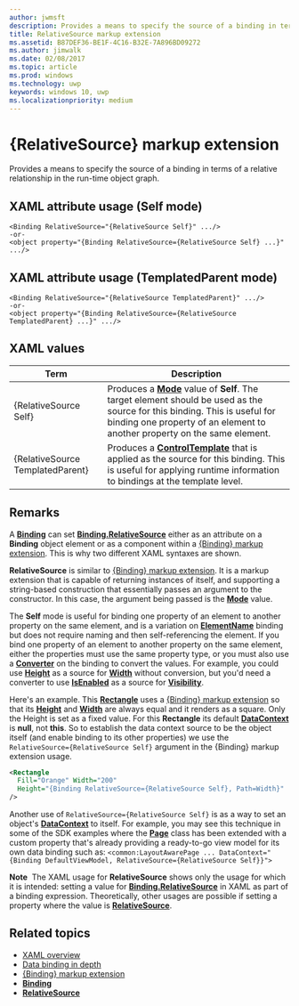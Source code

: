 ```yaml
---
author: jwmsft
description: Provides a means to specify the source of a binding in terms of a relative relationship in the run-time object graph.
title: RelativeSource markup extension
ms.assetid: B87DEF36-BE1F-4C16-B32E-7A896BD09272
ms.author: jimwalk
ms.date: 02/08/2017
ms.topic: article
ms.prod: windows
ms.technology: uwp
keywords: windows 10, uwp
ms.localizationpriority: medium
---
```


# {RelativeSource} markup extension


Provides a means to specify the source of a binding in terms of a relative relationship in the run-time object graph.

## XAML attribute usage (Self mode)

``` syntax
<Binding RelativeSource="{RelativeSource Self}" .../>
-or-
<object property="{Binding RelativeSource={RelativeSource Self} ...}" .../>
```

## XAML attribute usage (TemplatedParent mode)

``` syntax
<Binding RelativeSource="{RelativeSource TemplatedParent}" .../>
-or-
<object property="{Binding RelativeSource={RelativeSource TemplatedParent} ...}" .../>
```

## XAML values

| Term | Description |
|------|-------------|
| {RelativeSource Self} | Produces a [<strong>Mode</strong>](https://msdn.microsoft.com/library/windows/apps/br209915) value of <strong>Self</strong>. The target element should be used as the source for this binding. This is useful for binding one property of an element to another property on the same element. |
| {RelativeSource TemplatedParent} | Produces a [<strong>ControlTemplate</strong>](https://msdn.microsoft.com/library/windows/apps/br209391) that is applied as the source for this binding. This is useful for applying runtime information to bindings at the template level. | 

## Remarks

A [**Binding**](https://msdn.microsoft.com/library/windows/apps/br209820) can set [**Binding.RelativeSource**](https://msdn.microsoft.com/library/windows/apps/br209831) either as an attribute on a **Binding** object element or as a component within a [{Binding} markup extension](binding-markup-extension.md). This is why two different XAML syntaxes are shown.

**RelativeSource** is similar to [{Binding} markup extension](binding-markup-extension.md).  It is a markup extension that is capable of returning instances of itself, and supporting a string-based construction that essentially passes an argument to the constructor. In this case, the argument being passed is the [**Mode**](https://msdn.microsoft.com/library/windows/apps/br209915) value.

The **Self** mode is useful for binding one property of an element to another property on the same element, and is a variation on [**ElementName**](https://msdn.microsoft.com/library/windows/apps/br209828) binding but does not require naming and then self-referencing the element. If you bind one property of an element to another property on the same element, either the properties must use the same property type, or you must also use a [**Converter**](https://msdn.microsoft.com/library/windows/apps/br209826) on the binding to convert the values. For example, you could use [**Height**](/uwp/api/Windows.UI.Xaml.FrameworkElement.Height) as a source for [**Width**](/uwp/api/Windows.UI.Xaml.FrameworkElement.Width) without conversion, but you'd need a converter to use [**IsEnabled**](https://msdn.microsoft.com/library/windows/apps/br209419) as a source for [**Visibility**](https://msdn.microsoft.com/library/windows/apps/br209006).

Here's an example. This [**Rectangle**](/uwp/api/Windows.UI.Xaml.Shapes.Rectangle) uses a [{Binding} markup extension](binding-markup-extension.md) so that its [**Height**](/uwp/api/Windows.UI.Xaml.FrameworkElement.Height) and [**Width**](/uwp/api/Windows.UI.Xaml.FrameworkElement.Width) are always equal and it renders as a square. Only the Height is set as a fixed value. For this **Rectangle** its default [**DataContext**](https://msdn.microsoft.com/library/windows/apps/br208713) is **null**, not **this**. So to establish the data context source to be the object itself (and enable binding to its other properties) we use the `RelativeSource={RelativeSource Self}` argument in the {Binding} markup extension usage.

```XML
<Rectangle
  Fill="Orange" Width="200"
  Height="{Binding RelativeSource={RelativeSource Self}, Path=Width}"
/>
```

Another use of `RelativeSource={RelativeSource Self}` is as a way to set an object's [**DataContext**](https://msdn.microsoft.com/library/windows/apps/br208713) to itself.  For example, you may see this technique in some of the SDK examples where the [**Page**](https://msdn.microsoft.com/library/windows/apps/br227503) class has been extended with a custom property that's already providing a ready-to-go view model for its own data binding such as: `<common:LayoutAwarePage ... DataContext="{Binding DefaultViewModel, RelativeSource={RelativeSource Self}}">`

**Note**  The XAML usage for **RelativeSource** shows only the usage for which it is intended: setting a value for [**Binding.RelativeSource**](https://msdn.microsoft.com/library/windows/apps/br209831) in XAML as part of a binding expression. Theoretically, other usages are possible if setting a property where the value is [**RelativeSource**](https://msdn.microsoft.com/library/windows/apps/br209913).

## Related topics

* [XAML overview](xaml-overview.md)
* [Data binding in depth](https://msdn.microsoft.com/library/windows/apps/mt210946)
* [{Binding} markup extension](binding-markup-extension.md)
* [**Binding**](https://msdn.microsoft.com/library/windows/apps/br209820)
* [**RelativeSource**](https://msdn.microsoft.com/library/windows/apps/br209913)


